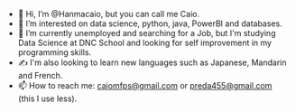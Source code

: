 - 👋 Hi, I’m @Hanmacaio, but you can call me Caio.
- 👀 I’m interested on data science, python, java, PowerBI and databases. 
- 🌱 I’m currently unemployed and searching for a Job, but I'm studying Data Science at DNC School and looking for self improvement in my programming skills.
- ✍ I'm also looking to learn new languages such as Japanese, Mandarin and French.
- 📫 How to reach me: caiomfps@gmail.com or preda455@gmail.com (this I use less).

<!---
Hanmacaio/Hanmacaio is a ✨ special ✨ repository because its `README.md` (this file) appears on your GitHub profile.
You can click the Preview link to take a look at your changes.
--->
